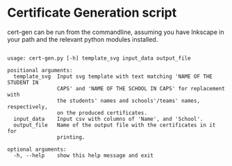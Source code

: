 # Certificate Generation script

cert-gen can be run from the commandline, assuming you have Inkscape in your path and the relevant python modules installed.

```

usage: cert-gen.py [-h] template_svg input_data output_file

positional arguments:
  template_svg  Input svg template with text matching 'NAME OF THE STUDENT IN
                CAPS' and 'NAME OF THE SCHOOL IN CAPS' for replacement with
                the students' names and schools'/teams' names, respectively,
                on the produced certificates.
  input_data    Input csv with columns of 'Name', and 'School'.
  output_file   Name of the output file with the certificates in it for
                printing.

optional arguments:
  -h, --help    show this help message and exit

```